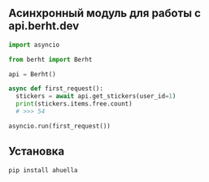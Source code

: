 ## Асинхронный модуль для работы с api.berht.dev

```python
import asyncio

from berht import Berht

api = Berht()

async def first_request():
  stickers = await api.get_stickers(user_id=1)
  print(stickers.items.free.count)
  # >>> 54

asyncio.run(first_request())
```

## Установка
```shell
pip install ahuella
```
